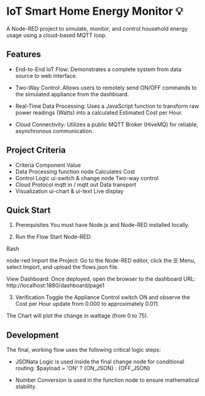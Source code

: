 # IoT Smart Home Energy Monitor 💡

  A Node-RED project to simulate, monitor, and control household energy usage using a cloud-based MQTT loop.

## Features

- End-to-End IoT Flow: Demonstrates a complete system from data source to web interface.

- Two-Way Control: Allows users to remotely send ON/OFF commands to the simulated appliance from the dashboard.

- Real-Time Data Processing: Uses a JavaScript function to transform raw power readings (Watts) into a calculated Estimated Cost per Hour.

- Cloud Connectivity: Utilizes a public MQTT Broker (HiveMQ) for reliable, asynchronous communication.

## Project Criteria

- Criteria	Component	Value
- Data Processing	function node	Calculates Cost
- Control Logic	ui-switch & change node	Two-way control
- Cloud Protocol	mqtt in / mqtt out	Data transport
- Visualization	ui-chart & ui-text	Live display


## Quick Start
1. Prerequisites
You must have Node.js and Node-RED installed locally.

2. Run the Flow
Start Node-RED:

  Bash

  node-red
  Import the Project: Go to the Node-RED editor, click the ☰ Menu, select Import, and upload the flows.json file.

View Dashboard: Once deployed, open the browser to the dashboard URL: http://localhost:1880/dashboard/page1

3. Verification
Toggle the Appliance Control switch ON and observe the Cost per Hour update from 0.000 to approximately 0.011.

The Chart will plot the change in wattage (from 0 to 75).

## Development
The final, working flow uses the following critical logic steps:

- JSONata Logic is used inside the final change node for conditional routing: $payload = 'ON' ? {ON_JSON} : {OFF_JSON}

- Number Conversion is used in the function node to ensure mathematical stability.
